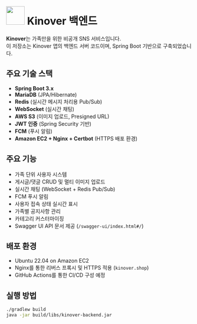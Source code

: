 # <img src="https://avatars.githubusercontent.com/u/206313018?s=200&v=4" width="50"/> Kinover 백엔드

**Kinover**는 가족만을 위한 비공개 SNS 서비스입니다.  
이 저장소는 Kinover 앱의 백엔드 서버 코드이며, Spring Boot 기반으로 구축되었습니다.

## 주요 기술 스택

- **Spring Boot 3.x**
- **MariaDB** (JPA/Hibernate)
- **Redis** (실시간 메시지 처리용 Pub/Sub)
- **WebSocket** (실시간 채팅)
- **AWS S3** (이미지 업로드, Presigned URL)
- **JWT 인증** (Spring Security 기반)
- **FCM** (푸시 알림)
- **Amazon EC2 + Nginx + Certbot** (HTTPS 배포 환경)

## 주요 기능

- 가족 단위 사용자 시스템
- 게시글/댓글 CRUD 및 멀티 이미지 업로드
- 실시간 채팅 (WebSocket + Redis Pub/Sub)
- FCM 푸시 알림
- 사용자 접속 상태 실시간 표시
- 가족별 공지사항 관리
- 카테고리 커스터마이징
- Swagger UI API 문서 제공 (`/swagger-ui/index.html#/`)

## 배포 환경

- Ubuntu 22.04 on Amazon EC2
- Nginx를 통한 리버스 프록시 및 HTTPS 적용 (`kinover.shop`)
- GitHub Actions를 통한 CI/CD 구성 예정

## 실행 방법

```bash
./gradlew build
java -jar build/libs/kinover-backend.jar
